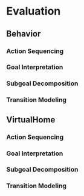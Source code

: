# Evaluation

## Behavior

### Action Sequencing

### Goal Interpretation

### Subgoal Decomposition

### Transition Modeling

## VirtualHome

### Action Sequencing

### Goal Interpretation

### Subgoal Decomposition

### Transition Modeling
